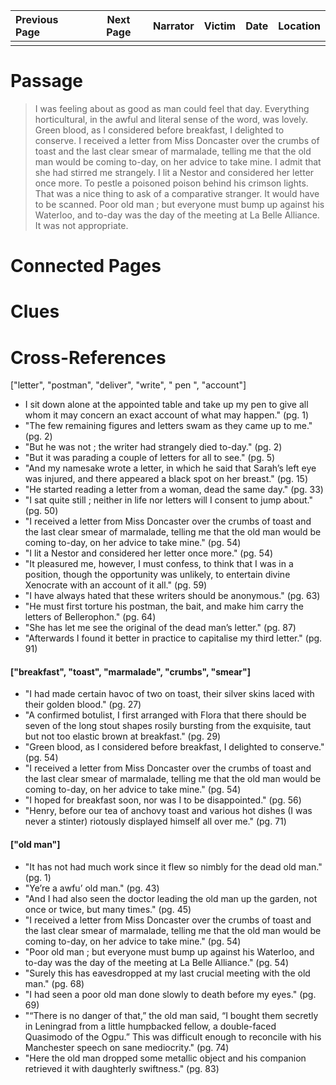 | Previous Page | Next Page | Narrator | Victim | Date | Location |
|:--------------|:---------:|---------:|-------:|-----:|---------:|
|               |           |          |        |      |          |

# Passage
>I was feeling about as good as man could feel that day. Everything horticultural, in the awful and literal sense of the word, was lovely. Green blood, as I considered before breakfast, I delighted to conserve. I received a letter from Miss Doncaster over the crumbs of toast and the last clear smear of marmalade, telling me that the old man would be coming to-day, on her advice to take mine. I admit that she had stirred me strangely. I lit a Nestor and considered her letter once more. To pestle a poisoned poison behind his crimson lights. That was a nice thing to ask of a comparative stranger. It would have to be scanned. Poor old man ; but everyone must bump up against his Waterloo, and to-day was the day of the meeting at La Belle Alliance. It was not appropriate. 
# Connected Pages
# Clues
# Cross-References
["letter", "postman", "deliver", "write", " pen ", "account"]
* I sit down alone at the appointed table and take up my pen to give all whom it may concern an exact account of what may happen." (pg. 1)
* "The few remaining figures and letters swam as they came up to me." (pg. 2)
* "But he was not ; the writer had strangely died to-day." (pg. 2)
* "But it was parading a couple of letters for all to see." (pg. 5)
* "And my namesake wrote a letter, in which he said that Sarah’s left eye was injured, and there appeared a black spot on her breast." (pg. 15)
* "He started reading a letter from a woman, dead the same day." (pg. 33)
* "I sat quite still ; neither in life nor letters will I consent to jump about." (pg. 50)
* "I received a letter from Miss Doncaster over the crumbs of toast and the last clear smear of marmalade, telling me that the old man would be coming to-day, on her advice to take mine." (pg. 54)
* "I lit a Nestor and considered her letter once more." (pg. 54)
* "It pleasured me, however, I must confess, to think that I was in a position, though the opportunity was unlikely, to entertain divine Xenocrate with an account of it all." (pg. 59)
* "I have always hated that these writers should be anonymous." (pg. 63)
* "He must first torture his postman, the bait, and make him carry the letters of Bellerophon." (pg. 64)
* "She has let me see the original of the dead man’s letter." (pg. 87)
* "Afterwards I found it better in practice to capitalise my third letter." (pg. 91)

#### ["breakfast", "toast", "marmalade", "crumbs", "smear"]
* "I had made certain havoc of two on toast, their silver skins laced with their golden blood." (pg. 27)
* "A confirmed botulist, I first arranged with Flora that there should be seven of the long stout shapes rosily bursting from the exquisite, taut but not too elastic brown at breakfast." (pg. 29)
* "Green blood, as I considered before breakfast, I delighted to conserve." (pg. 54)
* "I received a letter from Miss Doncaster over the crumbs of toast and the last clear smear of marmalade, telling me that the old man would be coming to-day, on her advice to take mine." (pg. 54)
* "I hoped for breakfast soon, nor was I to be disappointed." (pg. 56)
* "Henry, before our tea of anchovy toast and various hot dishes (I was never a stinter) riotously displayed himself all over me." (pg. 71)

#### ["old man"]
* "It has not had much work since it flew so nimbly for the dead old man." (pg. 1)
* "Ye’re a awfu’ old man." (pg. 43)
* "And I had also seen the doctor leading the old man up the garden, not once or twice, but many times." (pg. 45)
* "I received a letter from Miss Doncaster over the crumbs of toast and the last clear smear of marmalade, telling me that the old man would be coming to-day, on her advice to take mine." (pg. 54)
* "Poor old man ; but everyone must bump up against his Waterloo, and to-day was the day of the meeting at La Belle Alliance." (pg. 54)
* "Surely this has eavesdropped at my last crucial meeting with the old man." (pg. 68)
* "I had seen a poor old man done slowly to death before my eyes." (pg. 69)
* "“There is no danger of that,” the old man said, “I bought them secretly in Leningrad from a little humpbacked fellow, a double-faced Quasimodo of the Ogpu.” This was difficult enough to reconcile with his Manchester speech on sane mediocrity." (pg. 74)
* "Here the old man dropped some metallic object and his companion retrieved it with daughterly swiftness." (pg. 83)